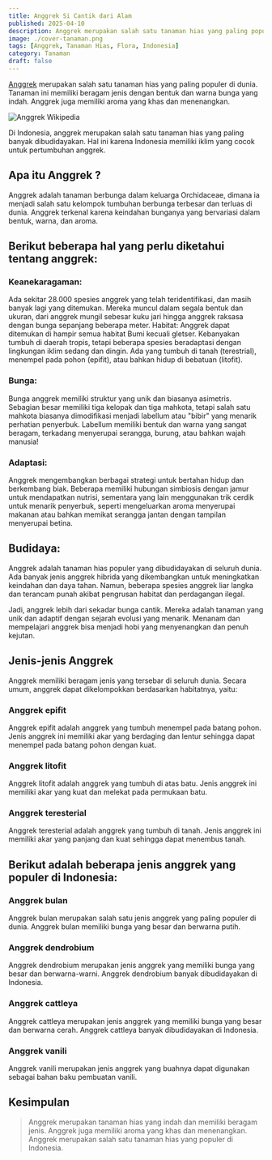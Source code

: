 ```yaml
---
title: Anggrek Si Cantik dari Alam
published: 2025-04-10
description: Anggrek merupakan salah satu tanaman hias yang paling populer di dunia. Tanaman ini memiliki beragam jenis dengan bentuk dan warna bunga yang indah. Anggrek juga memiliki aroma yang khas dan menenangkan.
image: ./cover-tanaman.png
tags: [Anggrek, Tanaman Hias, Flora, Indonesia]
category: Tanaman
draft: false
---
```


[Anggrek](https://id.m.wikipedia.org/wiki/Orchidaceae) merupakan salah satu tanaman hias yang paling populer di dunia. Tanaman ini memiliki beragam jenis dengan bentuk dan warna bunga yang indah. Anggrek juga memiliki aroma yang khas dan menenangkan.

![Anggrek Wikipedia](https://upload.wikimedia.org/wikipedia/commons/thumb/2/2a/White_orchid_in_Clara_bog._03.jpg/960px-White_orchid_in_Clara_bog._03.jpg)

Di Indonesia, anggrek merupakan salah satu tanaman hias yang paling banyak dibudidayakan. Hal ini karena Indonesia memiliki iklim yang cocok untuk pertumbuhan anggrek.


## Apa itu Anggrek ?

Anggrek adalah tanaman berbunga dalam keluarga Orchidaceae,  dimana ia menjadi salah satu kelompok tumbuhan berbunga terbesar dan terluas di dunia. Anggrek terkenal karena keindahan bunganya yang bervariasi dalam bentuk, warna, dan aroma. 

## Berikut beberapa hal yang perlu diketahui tentang anggrek:

### Keanekaragaman:

Ada sekitar 28.000 spesies anggrek yang telah teridentifikasi, dan masih banyak lagi yang ditemukan. Mereka muncul dalam segala bentuk dan ukuran, dari anggrek mungil sebesar kuku jari hingga anggrek raksasa dengan bunga sepanjang beberapa meter.
Habitat: Anggrek dapat ditemukan di hampir semua habitat Bumi kecuali gletser. Kebanyakan tumbuh di daerah tropis, tetapi beberapa spesies beradaptasi dengan lingkungan iklim sedang dan dingin. Ada yang tumbuh di tanah (terestrial), menempel pada pohon (epifit), atau bahkan hidup di bebatuan (litofit).

### Bunga:

Bunga anggrek memiliki struktur yang unik dan biasanya asimetris. Sebagian besar memiliki tiga kelopak dan tiga mahkota, tetapi salah satu mahkota biasanya dimodifikasi menjadi labellum atau "bibir" yang menarik perhatian penyerbuk. Labellum memiliki bentuk dan warna yang sangat beragam, terkadang menyerupai serangga, burung, atau bahkan wajah manusia!

### Adaptasi:

Anggrek mengembangkan berbagai strategi untuk bertahan hidup dan berkembang biak. Beberapa memiliki hubungan simbiosis dengan jamur untuk mendapatkan nutrisi, sementara yang lain menggunakan trik cerdik untuk menarik penyerbuk, seperti mengeluarkan aroma menyerupai makanan atau bahkan memikat serangga jantan dengan tampilan menyerupai betina.

## Budidaya:

Anggrek adalah tanaman hias populer yang dibudidayakan di seluruh dunia. Ada banyak jenis anggrek hibrida yang dikembangkan untuk meningkatkan keindahan dan daya tahan. Namun, beberapa spesies anggrek liar langka dan terancam punah akibat pengrusan habitat dan perdagangan ilegal.

Jadi, anggrek lebih dari sekadar bunga cantik. Mereka adalah tanaman yang unik dan adaptif dengan sejarah evolusi yang menarik. Menanam dan mempelajari anggrek bisa menjadi hobi yang menyenangkan dan penuh kejutan.

## Jenis-jenis Anggrek

Anggrek memiliki beragam jenis yang tersebar di seluruh dunia. Secara umum, anggrek dapat dikelompokkan berdasarkan habitatnya, yaitu:

### Anggrek epifit

Anggrek epifit adalah anggrek yang tumbuh menempel pada batang pohon. Jenis anggrek ini memiliki akar yang berdaging dan lentur sehingga dapat menempel pada batang pohon dengan kuat.

### Anggrek litofit

Anggrek litofit adalah anggrek yang tumbuh di atas batu. Jenis anggrek ini memiliki akar yang kuat dan melekat pada permukaan batu.

### Anggrek teresterial

Anggrek teresterial adalah anggrek yang tumbuh di tanah. Jenis anggrek ini memiliki akar yang panjang dan kuat sehingga dapat menembus tanah.

## Berikut adalah beberapa jenis anggrek yang populer di Indonesia:

### Anggrek bulan

Anggrek bulan merupakan salah satu jenis anggrek yang paling populer di dunia. Anggrek bulan memiliki bunga yang besar dan berwarna putih.

### Anggrek dendrobium

Anggrek dendrobium merupakan jenis anggrek yang memiliki bunga yang besar dan berwarna-warni. Anggrek dendrobium banyak dibudidayakan di Indonesia.

### Anggrek cattleya

Anggrek cattleya merupakan jenis anggrek yang memiliki bunga yang besar dan berwarna cerah. Anggrek cattleya banyak dibudidayakan di Indonesia.

### Anggrek vanili

Anggrek vanili merupakan jenis anggrek yang buahnya dapat digunakan sebagai bahan baku pembuatan vanili.

## Kesimpulan

> Anggrek merupakan tanaman hias yang indah dan memiliki beragam jenis. Anggrek juga memiliki aroma yang khas dan menenangkan. Anggrek merupakan salah satu tanaman hias yang populer di Indonesia.
